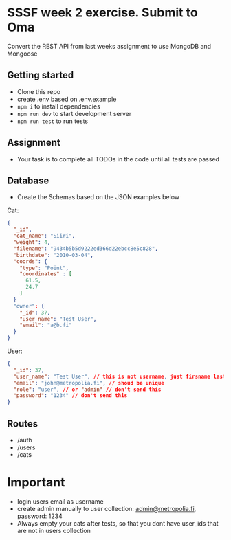 # SSSF week 2 exercise. Submit to Oma

Convert the REST API from last weeks assignment to use MongoDB and Mongoose

## Getting started

- Clone this repo
- create .env based on .env.example
- `npm i` to install dependencies
- `npm run dev` to start development server
- `npm run test` to run tests

## Assignment

- Your task is to complete all TODOs in the code until all tests are passed

## Database

- Create the Schemas based on the JSON examples below

Cat:

```json
{
  "_id",
  "cat_name": "Siiri",
  "weight": 4,
  "filename": "9434b5b5d9222ed366d22ebcc8e5c828",
  "birthdate": "2010-03-04",
  "coords": {
    "type": "Point",
    "coordinates" : [
      61.5,
      24.7
    ]
  }
  "owner": {
    "_id": 37,
    "user_name": "Test User",
    "email": "a@b.fi"
  }
}
```

User:

```json
{
  "_id": 37,
  "user_name": "Test User", // this is not username, just firsname lastname
  "email": "john@metropolia.fi", // shoud be unique
  "role": "user", // or "admin" // don't send this
  "password": "1234" // don't send this
}
```

## Routes

- /auth
- /users
- /cats

# Important

- login users email as username
- create admin manually to user collection: admin@metropolia.fi, password: 1234
- Always empty your cats after tests, so that you dont have user_ids that are not in users collection
